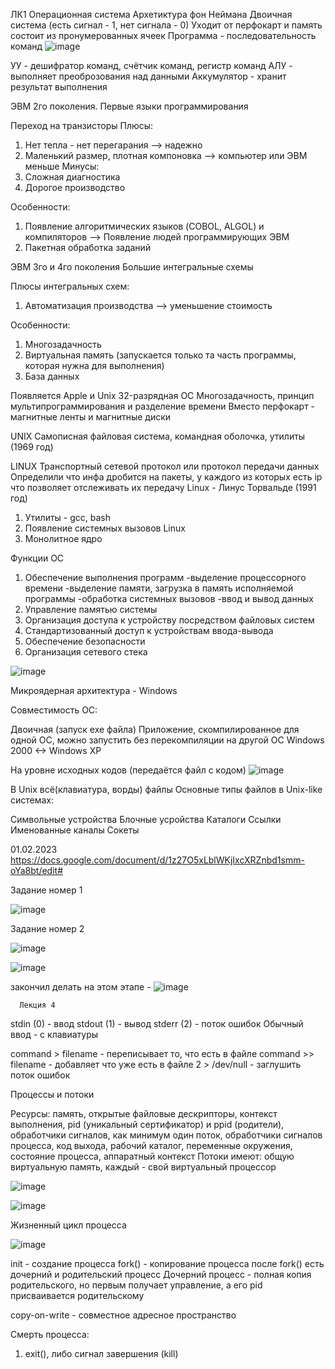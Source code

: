 ЛК1 Операционная система
Архетиктура фон Неймана
Двоичная система (есть сигнал - 1, нет сигнала - 0)
Уходит от перфокарт и память состоит из пронумерованных ячеек
Программа - последовательность команд
![image](https://user-images.githubusercontent.com/97594112/213094537-9ca8a755-cd37-424b-86b7-c4622e49ebf6.png)

УУ - дешифратор команд, счётчик команд, регистр команд
АЛУ - выполняет преоброзования над данными
Аккумулятор - хранит результат выполнения


ЭВМ 2го поколения. Первые языки программирования

Переход на транзисторы
Плюсы:
1. Нет тепла - нет перегарания --> надежно
2. Маленький размер, плотная компоновка --> компьютер или ЭВМ меньше
Минусы:
1. Сложная диагностика
2. Дорогое производство

Особенности:
1. Появление алгоритмических языков (COBOL, ALGOL) и компиляторов --> Появление людей программирующих ЭВМ
2. Пакетная обработка заданий


ЭВМ 3го и 4го поколения
Большие интегральные схемы

Плюсы интегральных схем:
1. Автоматизация производства --> уменьшение стоимость

Особенности:
1. Многозадачность
2. Виртуальная память (запускается только та часть программы, которая нужна для выполнения)
3. База данных

Появляется Apple и Unix
32-разрядная ОС
Многозадачность, принцип мультипрограммирования и разделение времени
Вместо перфокарт - магнитные ленты и магнитные диски

UNIX
Самописная файловая система, командная оболочка, утилиты (1969 год)

LINUX
Транспортный сетевой протокол или протокол передачи данных
Определили что инфа дробится на пакеты, у каждого из которых есть ip что позволяет отслеживать их передачу
Linux - Линус Торвальде (1991 год)
1. Утилиты - gcc, bash 
2. Появление системных вызовов Linux
3. Монолитное ядро

Функции ОС
1. Обеспечение выполнения программ
   -выделение процессорного времени
   -выделение памяти, загрузка в память исполняемой программы
   -обработка системных вызовов
   -ввод и вывод данных
2. Управление памятью системы
3. Организация доступа к устройству посредством файловых систем
4. Стандартизованный доступ к устройствам ввода-вывода
5. Обеспечение безопасности
6. Организация сетевого стека

![image](https://user-images.githubusercontent.com/97594112/213101017-f5855ba3-d96e-4a63-af4b-3014aa7ee896.png)

Микроядерная архитектура - Windows

Совместимость ОС:

Двоичная (запуск ехе файла)
Приложение, скомпилированное для одной ОС, можно запустить без перекомпиляции на другой ОС
Windows 2000 <-> Windows XP

На уровне исходных кодов (передаётся файл с кодом)
![image](https://user-images.githubusercontent.com/97594112/213105136-592734e2-e8c9-49b1-9c3f-74996a86b16a.png)

В Unix всё(клавиатура, ворды) файлы Основные типы файлов в Unix-like системах:

Символьные устройства
Блочные усройства
Каталоги
Ссылки
Именованные каналы
Сокеты

01.02.2023
https://docs.google.com/document/d/1z27O5xLblWKjIxcXRZnbd1smm-oYa8bt/edit#

Задание номер 1

![image](https://user-images.githubusercontent.com/97594112/215966966-1de92550-ad09-4d21-8eb2-a9153347696e.png)

Задание номер 2

![image](https://user-images.githubusercontent.com/97594112/215972440-ee0a832c-3c12-4db4-a438-068c8d28243f.png)

![image](https://user-images.githubusercontent.com/97594112/215972572-8272e617-3bcf-4e6e-97ea-9e6bfd224040.png)

закончил делать на этом этапе - ![image](https://user-images.githubusercontent.com/97594112/215973423-c0a34691-23bd-46fb-be81-3c249c134236.png)


      Лекция 4
stdin (0) - ввод
stdout (1) - вывод
stderr (2) - поток ошибок
Обычный ввод - с клавиатуры

command > filename - переписывает то, что есть в файле
command >> filename - добавляет что уже есть в файле
2 > /dev/null - заглушить поток ошибок

   Процессы и потоки

Ресурсы:
память, открытые файловые дескрипторы, контекст выполнения, pid (уникальный сертификатор) и ppid (родители), обработчики сигналов, как минимум один поток, обработчики сигналов процесса, код выхода, рабочий каталог, переменные окружения, состояние процесса, аппаратный контекст
Потоки имеют:
общую виртуальную память, каждый - свой виртуальный процессор

![image](https://user-images.githubusercontent.com/97594112/217463273-669df3eb-c04a-4aee-a226-48379252e52e.png)

![image](https://user-images.githubusercontent.com/97594112/217465890-a42b79ee-e3c8-4dbe-8ada-c1ddc618895a.png)

   Жизненный цикл процесса

![image](https://user-images.githubusercontent.com/97594112/217466269-cfb59290-3592-42f7-8b72-9b4f7b880926.png)

init - создание процесса
fork() - копирование процесса
после fork() есть дочерний и родительский процесс
Дочерний процесс - полная копия родительского, но первым получает управление, a его pid присваивается родительскому

сopy-on-write - совместное адресное пространство

Смерть процесса:
1. exit(), либо сигнал завершения (kill)













